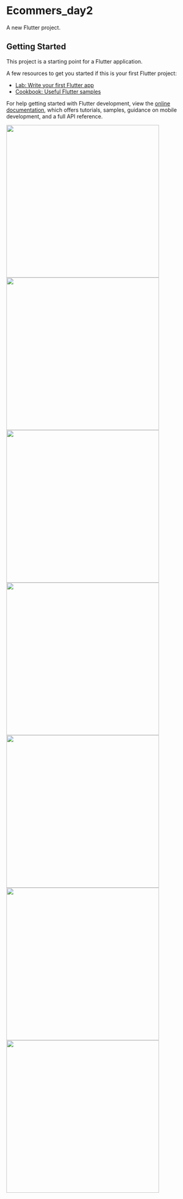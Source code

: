 # Ecommers_day2

A new Flutter project.

## Getting Started

This project is a starting point for a Flutter application.

A few resources to get you started if this is your first Flutter project:

- [Lab: Write your first Flutter app](https://docs.flutter.dev/get-started/codelab)
- [Cookbook: Useful Flutter samples](https://docs.flutter.dev/cookbook)

For help getting started with Flutter development, view the
[online documentation](https://docs.flutter.dev/), which offers tutorials,
samples, guidance on mobile development, and a full API reference.

<img src="https://github.com/Aksharpatel06/ecommers_day2/assets/143181114/e9f80cb0-38cd-4c9b-b0e9-d5b3fbb7a8fd" height = 400px>

<img src="https://github.com/Aksharpatel06/ecommers_day2/assets/143181114/de4f7f2d-ba35-4cfe-a906-42b93c2395c6" height = 400px>

<img src="https://github.com/Aksharpatel06/ecommers_day2/assets/143181114/85998661-a040-42f9-9350-c05daf6274d5" height = 400px>

<img src="https://github.com/Aksharpatel06/ecommers_day2/assets/143181114/6aabdf1f-c9ad-409e-a135-d6282c67862d" height = 400px>

<img src="https://github.com/Aksharpatel06/ecommers_day2/assets/143181114/463838e6-5ae8-4afd-a4f1-5061510488f6" height = 400px>

<img src="https://github.com/Aksharpatel06/ecommers_day2/assets/143181114/f2dd7706-f0bf-48a5-91e7-47a9fe4f8281" height = 400px>

<img src="https://github.com/Aksharpatel06/ecommers_day2/assets/143181114/cd98ffa2-3027-4802-a69f-bc864f04e64c" height = 400px>


